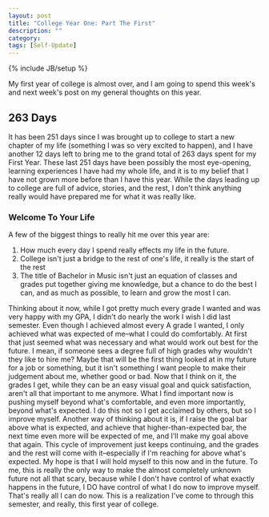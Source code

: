 ```yaml
---
layout: post
title: "College Year One: Part The First"
description: ""
category: 
tags: [Self-Update]
---
```

{% include JB/setup %}

My first year of college is almost over, and I am going to spend this week's and next week's post on my general thoughts on this year.

## 263 Days

It has been 251 days since I was brought up to college to start a new chapter of my life (something I was so very excited to happen), and I have another 12 days left to bring me to the grand total of 263 days spent for my First Year. These last 251 days have been possibly the most eye-opening, learning experiences I have had my whole life, and it is to my belief that I have not grown more before than I have this year. While the days leading up to college are full of advice, stories, and the rest, I don't think anything really would have prepared me for what it was really like.

### Welcome To Your Life

A few of the biggest things to really hit me over this year are: 

1. How much every day I spend really effects my life in the future.
2. College isn't just a bridge to the rest of one's life, it really is the start of the rest
3. The title of Bachelor in Music isn't just an equation of classes and grades put together giving me knowledge, but a chance to do the best I can, and as much as possible, to learn and grow the most I can. 

Thinking about it now, while I got pretty much every grade I wanted and was very happy with my GPA, I didn't do nearly the work I wish I did last semester. Even though I achieved almost every A grade I wanted, I only achieved what was expected of me–what I could do comfortably. At first that just seemed what was necessary and what would work out best for the future. I mean, if someone sees a degree full of high grades why wouldn't they like to hire me? Maybe that will be the first thing looked at in my future for a job or something, but it isn't something I want people to make their judgement about me, whether good or bad. Now that I think on it, the grades I get, while they can be an easy visual goal and quick satisfaction, aren't all that important to me anymore. What I find important now is pushing myself beyond what's comfortable, and even more importantly, beyond what's expected. I do this not so I get acclaimed by others, but so I improve myself. Another way of thinking about it is, if I raise the goal bar above what is expected, and achieve that higher-than-expected bar, the next time even more will be expected of me, and I'll make my goal above that again. This cycle of improvement just keeps continuing, and the grades and the rest will come with it–especially if I'm reaching for above what's expected. My hope is that I will hold myself to this now and in the future. To me, this is really the only way to make the almost completely unknown future not all that scary, because while I don't have control of what exactly happens in the future, I DO have control of what I do now to improve myself. That's really all I can do now. This is a realization I've come to through this semester, and really, this first year of college.
